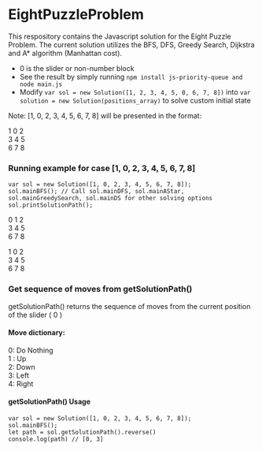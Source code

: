 # EightPuzzleProblem

This respository contains the Javascript solution for the Eight Puzzle Problem. The current solution utilizes the BFS, DFS, Greedy Search, Dijkstra and A\* algorithm (Manhattan cost).

- 0 is the slider or non-number block
- See the result by simply running `npm install js-priority-queue and node main.js`
- Modify `var sol = new Solution([1, 2, 3, 4, 5, 0, 6, 7, 8])` into `var solution = new Solution(positions_array)` to solve custom initial state

Note: [1, 0, 2, 3, 4, 5, 6, 7, 8] will be presented in the format:

1 0 2
<br>
3 4 5
<br>
6 7 8
<br>

### Running example for case [1, 0, 2, 3, 4, 5, 6, 7, 8]

`var sol = new Solution([1, 0, 2, 3, 4, 5, 6, 7, 8]);`
<br>
`sol.mainBFS(); // Call sol.mainDFS, sol.mainAStar, sol.mainGreedySearch, sol.mainDS for other solving options`
<br>
`sol.printSolutionPath();`

0 1 2
<br>
3 4 5
<br>
6 7 8
<br>

1 0 2
<br>
3 4 5
<br>
6 7 8

### Get sequence of moves from getSolutionPath()

getSolutionPath() returns the sequence of moves from the current position of the slider ( 0 )

#### Move dictionary:

0: Do Nothing
<br>
1 : Up
<br>
2: Down
<br>
3: Left
<br>
4: Right
<br>

#### getSolutionPath() Usage

`var sol = new Solution([1, 0, 2, 3, 4, 5, 6, 7, 8]);`
<br>
`sol.mainBFS();`
<br>
`let path = sol.getSolutionPath().reverse()`
<br>
`console.log(path) // [0, 3]`
